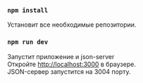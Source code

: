 ### `npm install`

Установит все необходимые репозитории.

### `npm run dev`

Запустит приложение и json-server \
Откройте [http://localhost:3000](http://localhost:3000) в браузере. \
JSON-сервер запустится на 3004 порту.
